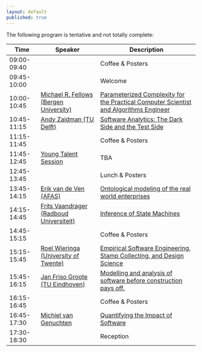 ```yaml
---
layout: default
published: true
---
```


The following program is tentative and not totally complete:

| Time | Speaker | Description |
|----- | ------  | ---------- |
| 09:00-09:40 |  | Coffee  & Posters |
| 09:45-10:00 |  | Welcome  |
| 10:00-10:45 | [Michael R. Fellows (Bergen University)](./fellows) | [Parameterized Complexity for the Practical Computer Scientist and Algorithms Engineer](./fellows) |
| 10:45-11:15 | [Andy Zaidman (TU Delft)](./zaidman) | [Software Analytics: The Dark Side and the Test Side](./zaidman) |
| 11:15-11:45 |  | Coffee & Posters | 
| 11:45-12:45 | [Young Talent Session](./youngTalent) | TBA | 
| 12:45-13:45 |  | Lunch & Posters |
| 13:45-14:15 | [Erik van de Ven (AFAS)](./vandeven) | [Ontological modeling of the real world enterprises](./vandeven)  |
| 14:15-14:45 | [Frits Vaandrager (Radboud Universiteit)](./vaandrager) | [Inference of State Machines](./vaandrager) |
| 14:45-15:15 |  | Coffee & Posters |
| 15:15-15:45 | [Roel Wieringa (University of Twente)](./wieringa) | [Empirical Software Engineering, Stamp Collecting, and Design Science](./wieringa) |
| 15:45-16:15 | [Jan Friso Groote (TU Eindhoven)](./groote) | [Modelling and analysis of software before construction pays off.](./groote) |
| 16:15-16:45 |  | Coffee & Posters |
| 16:45-17:30 | [Michiel van Genuchten](./genuchten) | [Quantifying the Impact of Software](./genuchten) |
| 17:30-18:30 |  | Reception | 
